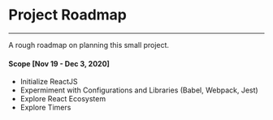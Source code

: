 # Project Roadmap
----
A rough roadmap on planning this small project.

#### Scope [Nov 19 - Dec 3, 2020]
* Initialize ReactJS
* Expermiment with Configurations and Libraries (Babel, Webpack, Jest)
* Explore React Ecosystem
* Explore Timers

